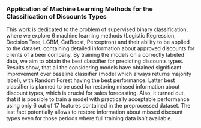 ### Application of Machine Learning Methods for the Classification of Discounts Types 

This work is dedicated to the problem of supervised binary classification, where we explore 6 machine learning methods (Logistic Regression, Decision Tree, LGBM, CatBoost, Perceptron) and their ability to be applied to the dataset, containing detailed information about approved discounts for clients of a beer company. By training the models on a correctly labeled data, we aim to obtain the best classifier for predicting discounts types. Results show, that all the considering models have obtained significant improvement over baseline classifier (model which always returns majority label), with Random Forest having the best performance. Latter best classifier is planned to be used for restoring missed information about discount types, which is crucial for sales forecasting. Also, it turned out, that it is possible to train a model with practically acceptable performance using only 6 out of 17 features contained in the preprocessed dataset. The last fact potentially allows to restore information about missed discount types even for those periods where full training data isn’t available. 

